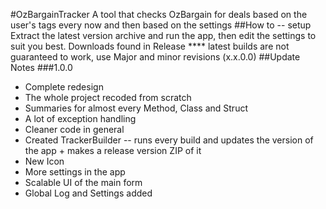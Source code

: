 #OzBargainTracker
A tool that checks OzBargain for deals based on the user's tags every now and then based on the settings
##How to -- setup
Extract the latest version archive and run the app, then edit the settings to suit you best.
Downloads found in Release
**** latest builds are not guaranteed to work, use Major and minor revisions (x.x.0.0)
##Update Notes
###1.0.0
* Complete redesign
* The whole project recoded from scratch
* Summaries for almost every Method, Class and Struct
* A lot of exception handling
* Cleaner code in general
* Created TrackerBuilder -- runs every build and updates the version of the app + makes a release version ZIP of it
* New Icon
* More settings in the app
* Scalable UI of the main form
* Global Log and Settings added